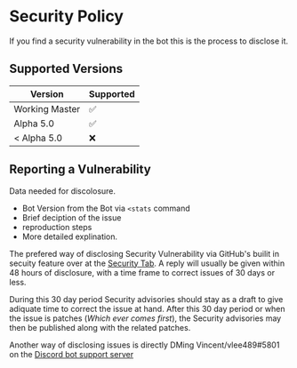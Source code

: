 # Security Policy
If you find a security vulnerability in the bot this is the process to disclose it.

## Supported Versions

| Version | Supported          |
| ------- | ------------------ |
| Working Master  | :white_check_mark: |
| Alpha 5.0  | :white_check_mark: |
| < Alpha 5.0   | :x:                |

## Reporting a Vulnerability

Data needed for discolosure.

- Bot Version from the Bot via `<stats` command
- Brief deciption of the issue
- reproduction steps
- More detailed explination. 

The prefered way of disclosing Security Vulnerability via GitHub's builit in secuity feature over 
at the [Security Tab](https://github.com/vlee489/Turnip-Bot/security/advisories).
A reply will usually be given within 48 hours of disclosure, with a time frame to correct issues
of 30 days or less.

During this 30 day period Security advisories should stay as a draft to give adiquate time to correct
the issue at hand. After this 30 day period or when the issue is patches (*Which ever comes first*), 
the Security advisories may then be published along with the related patches.

Another way of disclosing issues is directly DMing Vincent/vlee489#5801 
on the [Discord bot support server](https://discord.gg/JPrC6c2)
